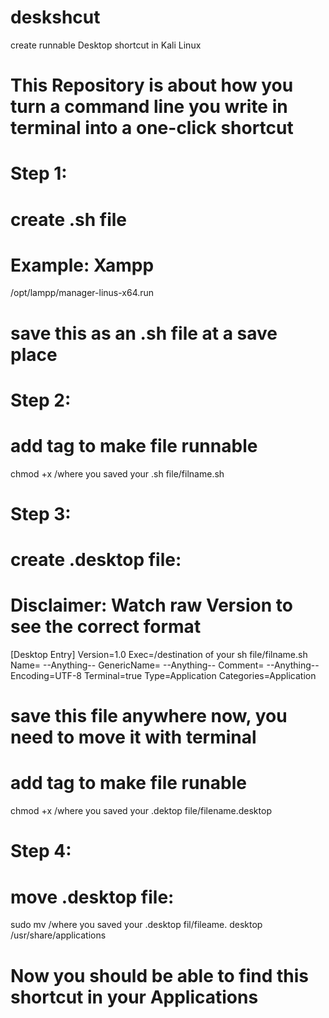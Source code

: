 # deskshcut
create runnable Desktop shortcut in Kali Linux

# This Repository is about how you turn a command line you write in terminal into a one-click shortcut

# Step 1:
# create .sh file
# Example: Xampp

/opt/lampp/manager-linus-x64.run

# save this as an .sh file at a save place
# Step 2:
# add tag to make file runnable

chmod +x /where you saved your .sh file/filname.sh

# Step 3:
# create .desktop file:
# Disclaimer: Watch raw Version to see the correct format

[Desktop Entry]
Version=1.0
Exec=/destination of your sh file/filname.sh
Name= --Anything--
GenericName= --Anything--
Comment= --Anything--
Encoding=UTF-8
Terminal=true
Type=Application
Categories=Application

# save this file anywhere now, you need to move it with terminal
# add tag to make file runable

chmod +x /where you saved your .dektop file/filename.desktop

# Step 4:
# move .desktop file:

sudo mv /where you saved your .desktop fil/fileame. desktop /usr/share/applications

# Now you should be able to find this shortcut in your Applications
